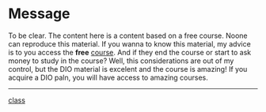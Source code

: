 # Message

To be clear. The content here is a content based on a free course. Noone can reproduce this material. If you wanna to know this material, my advice is to you access the **free** [course](https://web.dio.me/track/coding-the-future-claro-java-spring-boot). And if they end the course or start to ask money to study in the course? Well, this considerations are out of my control, but the DIO material is excelent and the course is amazing! If you acquire a DIO paln, you will have access to amazing courses.  

---

[class](https://web.dio.me/course/ganhando-produtividade-com-stream-api/learning/8af97935-3062-4935-ba53-8b02bb2bc2c4?back=/track/coding-the-future-claro-java-spring-boot&tab=undefined&moduleId=undefined)
